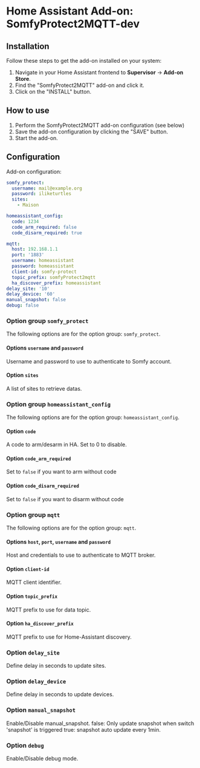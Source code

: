# Home Assistant Add-on: SomfyProtect2MQTT-dev

## Installation

Follow these steps to get the add-on installed on your system:

1. Navigate in your Home Assistant frontend to **Supervisor** -> **Add-on Store**.
2. Find the "SomfyProtect2MQTT" add-on and click it.
3. Click on the "INSTALL" button.

## How to use

1. Perform the SomfyProtect2MQTT add-on configuration (see below)
2. Save the add-on configuration by clicking the "SAVE" button.
3. Start the add-on.

## Configuration

Add-on configuration:

```yaml
somfy_protect:
  username: mail@example.org
  password: iliketurtles
  sites:
    - Maison

homeassistant_config:
  code: 1234
  code_arm_required: false
  code_disarm_required: true

mqtt:
  host: 192.168.1.1
  port: '1883'
  username: homeassistant
  password: homeassistant
  client-id: somfy-protect
  topic_prefix: somfyProtect2mqtt
  ha_discover_prefix: homeassistant
delay_site: '10'
delay_device: '60'
manual_snapshot: false
debug: false
```
### Option group `somfy_protect`

The following options are for the option group: `somfy_protect`.

#### Options `username` and `password`

Username and password to use to authenticate to Somfy account.

#### Option `sites`

A list of sites to retrieve datas.

### Option group `homeassistant_config`

The following options are for the option group: `homeassistant_config`.

#### Option `code`

A code to arm/desarm in HA. Set to 0 to disable.

#### Option `code_arm_required`

Set to `false` if you want to arm without code

#### Option `code_disarm_required`

Set to `false` if you want to disarm without code

### Option group `mqtt`

The following options are for the option group: `mqtt`.

#### Options `host`, `port`, `username` and `password`

Host and credentials to use to authenticate to MQTT broker.

#### Option `client-id`

MQTT client identifier.

#### Option `topic_prefix`

MQTT prefix to use for data topic.

#### Option `ha_discover_prefix`

MQTT prefix to use for Home-Assistant discovery.

### Option `delay_site`

Define delay in seconds to update sites.

### Option `delay_device`

Define delay in seconds to update devices.

### Option `manual_snapshot`

Enable/Disable manual_snapshot.
false: Only update snapshot when switch 'snapshot' is triggered
true: snapshot auto update every 1min.

### Option `debug`

Enable/Disable debug mode.
